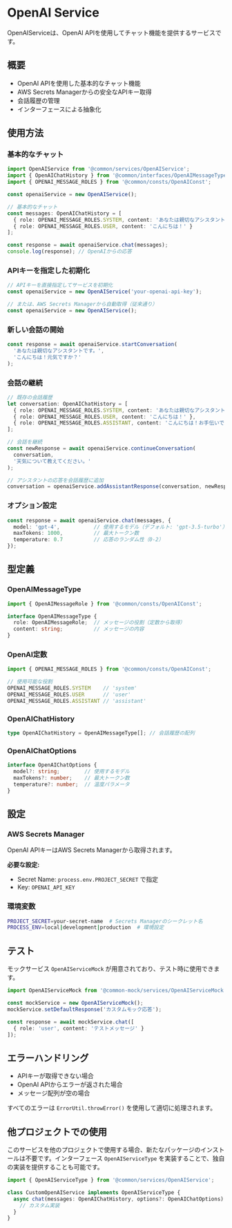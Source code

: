 # OpenAI Service

OpenAIServiceは、OpenAI APIを使用してチャット機能を提供するサービスです。

## 概要

- OpenAI APIを使用した基本的なチャット機能
- AWS Secrets Managerからの安全なAPIキー取得
- 会話履歴の管理
- インターフェースによる抽象化

## 使用方法

### 基本的なチャット

```typescript
import OpenAIService from '@common/services/OpenAIService';
import { OpenAIChatHistory } from '@common/interfaces/OpenAIMessageType';
import { OPENAI_MESSAGE_ROLES } from '@common/consts/OpenAIConst';

const openaiService = new OpenAIService();

// 基本的なチャット
const messages: OpenAIChatHistory = [
  { role: OPENAI_MESSAGE_ROLES.SYSTEM, content: 'あなたは親切なアシスタントです。' },
  { role: OPENAI_MESSAGE_ROLES.USER, content: 'こんにちは！' }
];

const response = await openaiService.chat(messages);
console.log(response); // OpenAIからの応答
```

### APIキーを指定した初期化

```typescript
// APIキーを直接指定してサービスを初期化
const openaiService = new OpenAIService('your-openai-api-key');

// または、AWS Secrets Managerから自動取得（従来通り）
const openaiService = new OpenAIService();
```

### 新しい会話の開始

```typescript
const response = await openaiService.startConversation(
  'あなたは親切なアシスタントです。',
  'こんにちは！元気ですか？'
);
```

### 会話の継続

```typescript
// 既存の会話履歴
let conversation: OpenAIChatHistory = [
  { role: OPENAI_MESSAGE_ROLES.SYSTEM, content: 'あなたは親切なアシスタントです。' },
  { role: OPENAI_MESSAGE_ROLES.USER, content: 'こんにちは！' },
  { role: OPENAI_MESSAGE_ROLES.ASSISTANT, content: 'こんにちは！お手伝いできることはありますか？' }
];

// 会話を継続
const newResponse = await openaiService.continueConversation(
  conversation,
  '天気について教えてください。'
);

// アシスタントの応答を会話履歴に追加
conversation = openaiService.addAssistantResponse(conversation, newResponse);
```

### オプション設定

```typescript
const response = await openaiService.chat(messages, {
  model: 'gpt-4',           // 使用するモデル（デフォルト: 'gpt-3.5-turbo'）
  maxTokens: 1000,          // 最大トークン数
  temperature: 0.7          // 応答のランダム性（0-2）
});
```

## 型定義

### OpenAIMessageType

```typescript
import { OpenAIMessageRole } from '@common/consts/OpenAIConst';

interface OpenAIMessageType {
  role: OpenAIMessageRole;  // メッセージの役割（定数から取得）
  content: string;          // メッセージの内容
}
```

### OpenAI定数

```typescript
import { OPENAI_MESSAGE_ROLES } from '@common/consts/OpenAIConst';

// 使用可能な役割
OPENAI_MESSAGE_ROLES.SYSTEM    // 'system'
OPENAI_MESSAGE_ROLES.USER      // 'user'
OPENAI_MESSAGE_ROLES.ASSISTANT // 'assistant'
```

### OpenAIChatHistory

```typescript
type OpenAIChatHistory = OpenAIMessageType[]; // 会話履歴の配列
```

### OpenAIChatOptions

```typescript
interface OpenAIChatOptions {
  model?: string;        // 使用するモデル
  maxTokens?: number;    // 最大トークン数
  temperature?: number;  // 温度パラメータ
}
```

## 設定

### AWS Secrets Manager

OpenAI APIキーはAWS Secrets Managerから取得されます。

**必要な設定:**
- Secret Name: `process.env.PROJECT_SECRET` で指定
- Key: `OPENAI_API_KEY`

### 環境変数

```bash
PROJECT_SECRET=your-secret-name  # Secrets Managerのシークレット名
PROCESS_ENV=local|development|production  # 環境設定
```

## テスト

モックサービス `OpenAIServiceMock` が用意されており、テスト時に使用できます。

```typescript
import OpenAIServiceMock from '@common-mock/services/OpenAIServiceMock';

const mockService = new OpenAIServiceMock();
mockService.setDefaultResponse('カスタムモック応答');

const response = await mockService.chat([
  { role: 'user', content: 'テストメッセージ' }
]);
```

## エラーハンドリング

- APIキーが取得できない場合
- OpenAI APIからエラーが返された場合
- メッセージ配列が空の場合

すべてのエラーは `ErrorUtil.throwError()` を使用して適切に処理されます。

## 他プロジェクトでの使用

このサービスを他のプロジェクトで使用する場合、新たなパッケージのインストールは不要です。インターフェース `OpenAIServiceType` を実装することで、独自の実装を提供することも可能です。

```typescript
import { OpenAIServiceType } from '@common/services/OpenAIService';

class CustomOpenAIService implements OpenAIServiceType {
  async chat(messages: OpenAIChatHistory, options?: OpenAIChatOptions): Promise<string> {
    // カスタム実装
  }
}
```